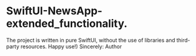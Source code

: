 # SwiftUI-NewsApp-extended_functionality.

The project is written in pure SwiftUI, without the use of libraries and third-party resources. Happy use!) 
Sincerely: Author
